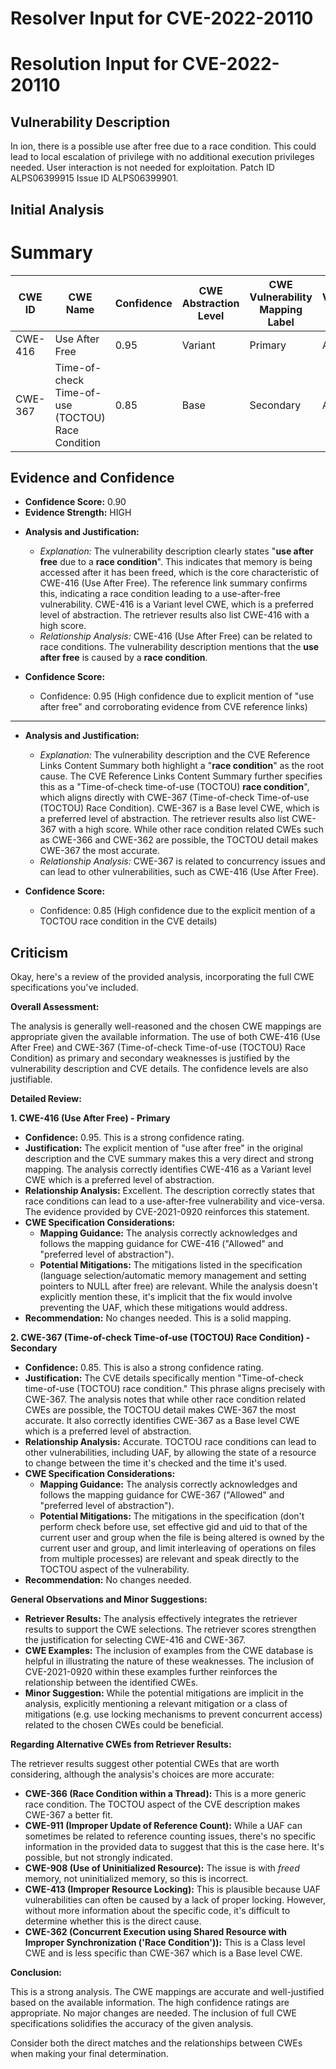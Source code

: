 # Resolver Input for CVE-2022-20110

# Resolution Input for CVE-2022-20110

## Vulnerability Description
In ion, there is a possible use after free due to a race condition. This could lead to local escalation of privilege with no additional execution privileges needed. User interaction is not needed for exploitation. Patch ID ALPS06399915 Issue ID ALPS06399901.

## Initial Analysis
# Summary
| CWE ID  | CWE Name                                                                                                              | Confidence | CWE Abstraction Level | CWE Vulnerability Mapping Label | CWE-Vulnerability Mapping Notes |
| ------- | --------------------------------------------------------------------------------------------------------------------- | ---------- | ----------------------- | ------------------------------- | ----------------------------- |
| CWE-416 | Use After Free                                                                                                        | 0.95       | Variant                 | Primary                         | Allowed                       |
| CWE-367 | Time-of-check Time-of-use (TOCTOU) Race Condition                                                                    | 0.85       | Base                    | Secondary                       | Allowed                       |

## Evidence and Confidence

*   **Confidence Score:** 0.90
*   **Evidence Strength:** HIGH

- **Analysis and Justification:**
  - *Explanation:* The vulnerability description clearly states "**use after free** due to a **race condition**". This indicates that memory is being accessed after it has been freed, which is the core characteristic of CWE-416 (Use After Free). The reference link summary confirms this, indicating a race condition leading to a use-after-free vulnerability. CWE-416 is a Variant level CWE, which is a preferred level of abstraction. The retriever results also list CWE-416 with a high score.
  - *Relationship Analysis:* CWE-416 (Use After Free) can be related to race conditions. The vulnerability description mentions that the **use after free** is caused by a **race condition**.

- **Confidence Score:**
  - Confidence: 0.95 (High confidence due to explicit mention of "use after free" and corroborating evidence from CVE reference links)

---

- **Analysis and Justification:**
  - *Explanation:* The vulnerability description and the CVE Reference Links Content Summary both highlight a "**race condition**" as the root cause. The CVE Reference Links Content Summary further specifies this as a "Time-of-check time-of-use (TOCTOU) **race condition**", which aligns directly with CWE-367 (Time-of-check Time-of-use (TOCTOU) Race Condition). CWE-367 is a Base level CWE, which is a preferred level of abstraction. The retriever results also list CWE-367 with a high score. While other race condition related CWEs such as CWE-366 and CWE-362 are possible, the TOCTOU detail makes CWE-367 the most accurate.
  - *Relationship Analysis:* CWE-367 is related to concurrency issues and can lead to other vulnerabilities, such as CWE-416 (Use After Free).

- **Confidence Score:**
  - Confidence: 0.85 (High confidence due to the explicit mention of a TOCTOU race condition in the CVE details)

## Criticism
Okay, here's a review of the provided analysis, incorporating the full CWE specifications you've included.

**Overall Assessment:**

The analysis is generally well-reasoned and the chosen CWE mappings are appropriate given the available information.  The use of both CWE-416 (Use After Free) and CWE-367 (Time-of-check Time-of-use (TOCTOU) Race Condition) as primary and secondary weaknesses is justified by the vulnerability description and CVE details. The confidence levels are also justifiable.

**Detailed Review:**

**1. CWE-416 (Use After Free) - Primary**

*   **Confidence:** 0.95.  This is a strong confidence rating.
*   **Justification:**  The explicit mention of "use after free" in the original description and the CVE summary makes this a very direct and strong mapping.  The analysis correctly identifies CWE-416 as a Variant level CWE which is a preferred level of abstraction.
*   **Relationship Analysis:** Excellent. The description correctly states that race conditions can lead to a use-after-free vulnerability and vice-versa. The evidence provided by CVE-2021-0920 reinforces this statement.
*   **CWE Specification Considerations:**
    *   **Mapping Guidance:** The analysis correctly acknowledges and follows the mapping guidance for CWE-416 ("Allowed" and "preferred level of abstraction").
    *   **Potential Mitigations:** The mitigations listed in the specification (language selection/automatic memory management and setting pointers to NULL after free) are relevant. While the analysis doesn't explicitly mention these, it's implicit that the fix would involve preventing the UAF, which these mitigations would address.
*   **Recommendation:** No changes needed. This is a solid mapping.

**2. CWE-367 (Time-of-check Time-of-use (TOCTOU) Race Condition) - Secondary**

*   **Confidence:** 0.85.  This is also a strong confidence rating.
*   **Justification:** The CVE details specifically mention "Time-of-check time-of-use (TOCTOU) race condition." This phrase aligns precisely with CWE-367. The analysis notes that while other race condition related CWEs are possible, the TOCTOU detail makes CWE-367 the most accurate. It also correctly identifies CWE-367 as a Base level CWE which is a preferred level of abstraction.
*   **Relationship Analysis:** Accurate.  TOCTOU race conditions can lead to other vulnerabilities, including UAF, by allowing the state of a resource to change between the time it's checked and the time it's used.
*   **CWE Specification Considerations:**
    *   **Mapping Guidance:** The analysis correctly acknowledges and follows the mapping guidance for CWE-367 ("Allowed" and "preferred level of abstraction").
    *   **Potential Mitigations:** The mitigations in the specification (don't perform check before use, set effective gid and uid to that of the current user and group when the file is being altered is owned by the current user and group, and limit interleaving of operations on files from multiple processes) are relevant and speak directly to the TOCTOU aspect of the vulnerability.
*   **Recommendation:** No changes needed.

**General Observations and Minor Suggestions:**

*   **Retriever Results:** The analysis effectively integrates the retriever results to support the CWE selections. The retriever scores strengthen the justification for selecting CWE-416 and CWE-367.
*   **CWE Examples:** The inclusion of examples from the CWE database is helpful in illustrating the nature of these weaknesses. The inclusion of CVE-2021-0920 within these examples further reinforces the relationship between the identified CWEs.
*   **Minor Suggestion:** While the potential mitigations are implicit in the analysis, explicitly mentioning a relevant mitigation or a class of mitigations (e.g. use locking mechanisms to prevent concurrent access) related to the chosen CWEs could be beneficial.

**Regarding Alternative CWEs from Retriever Results:**

The retriever results suggest other potential CWEs that are worth considering, although the analysis's choices are more accurate:

*   **CWE-366 (Race Condition within a Thread):** This is a more generic race condition. The TOCTOU aspect of the CVE description makes CWE-367 a better fit.
*   **CWE-911 (Improper Update of Reference Count):** While a UAF can sometimes be related to reference counting issues, there's no specific information in the provided data to suggest that this is the case here.  It's possible, but not strongly indicated.
*   **CWE-908 (Use of Uninitialized Resource):** The issue is with *freed* memory, not uninitialized memory, so this is incorrect.
*   **CWE-413 (Improper Resource Locking):** This is plausible because UAF vulnerabilities can often be caused by a lack of proper locking. However, without more information about the specific code, it's difficult to determine whether this is the direct cause.
*   **CWE-362 (Concurrent Execution using Shared Resource with Improper Synchronization ('Race Condition')):** This is a Class level CWE and is less specific than CWE-367 which is a Base level CWE.

**Conclusion:**

This is a strong analysis. The CWE mappings are accurate and well-justified based on the available information. The high confidence ratings are appropriate. No major changes are needed. The inclusion of full CWE specifications solidifies the accuracy of the given analysis.

Consider both the direct matches and the relationships between CWEs
when making your final determination.
        